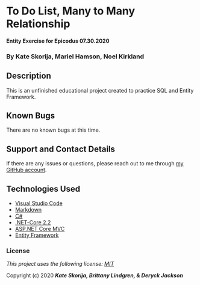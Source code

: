 # To Do List, Many to Many Relationship

#### Entity Exercise for Epicodus 07.30.2020

### By Kate Skorija, Mariel Hamson, Noel Kirkland

## Description

This is an unfinished educational project created to practice SQL and Entity Framework. 

## Known Bugs

There are no known bugs at this time.

## Support and Contact Details

If there are any issues or questions, please reach out to me through [my GitHub account](https://github.com/kate-skorija).

## Technologies Used

*  [Visual Studio Code](https://code.visualstudio.com/)
*  [Markdown](https://daringfireball.net/projects/markdown/)
*  [C#](https://docs.microsoft.com/en-us/dotnet/csharp/)
*  [.NET-Core 2.2](https://dotnet.microsoft.com/download/dotnet-core/2.2)
*  [ASP.NET Core MVC](https://docs.microsoft.com/en-us/aspnet/core/mvc/overview?view=aspnetcore-3.1)
*  [Entity Framework](https://docs.microsoft.com/en-us/ef/)

### License

*This project uses the following license: [MIT](https://opensource.org/licenses/MIT)*

Copyright (c) 2020 **_Kate Skorija, Brittany Lindgren, & Deryck Jackson_** 
